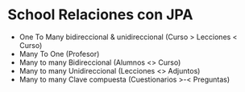 # School Relaciones con JPA
- One To Many bidireccional & unidireccional (Curso > Lecciones < Curso)
- Many To One (Profesor)
- Many to many Bidireccional (Alumnos <> Curso)
- Many to many Unidireccional (Lecciones <> Adjuntos)
- Many to many Clave compuesta (Cuestionarios >-< Preguntas)
